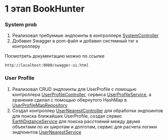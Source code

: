 # 1 этап BookHunter

### System prob
1. Реализовал требуемые эндпоинты в контроллере [SystemController](./src/main/java/ru/tinkoff/academy/bookhunter/controller/SystemController.java)
2. Добавил Swagger в pom-файл и добавил системный тэг к контроллеру

Посмотреть документацию можно по ссылке 
```
http://localhost:8080/swagger-ui.html
```

### User Profile
1. Реализовал CRUD эндпоинты для UserProfile с помощью контроллера 
[UserProfileController](./src/main/java/ru/tinkoff/academy/bookhunter/controller/UserProfileController.java),
сервиса [UserProfileService](./src/main/java/ru/tinkoff/academy/bookhunter/service/UserProfileService.java), а хранение сделал
с помощью обернутого HashMap в [UserProfileMapRepository](./src/main/java/ru/tinkoff/academy/bookhunter/repo/UserProfileMapRepository.java)
2. Создал контроллер [UserNearestController](./src/main/java/ru/tinkoff/academy/bookhunter/controller/UserNearestController.java)
для обработки эндпоинтов для поиска ближайших UserProfile, создал сервис [EarthDistanceService](./src/main/java/ru/tinkoff/academy/bookhunter/service/EarthDistanceService.java)
для поиска расстояний между двумя объектами по их широтам и долготам, сервис для расчета логики эндпоинтов 
[UserNearestService](./src/main/java/ru/tinkoff/academy/bookhunter/service/UserNearestService.java)


